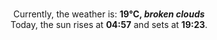 <p  align="center"><br/>Currently, the weather is: <b> 19°C, <i>broken clouds</i></b></br>Today, the sun rises at <b>04:57</b> and sets at <b>19:23</b>.</p>